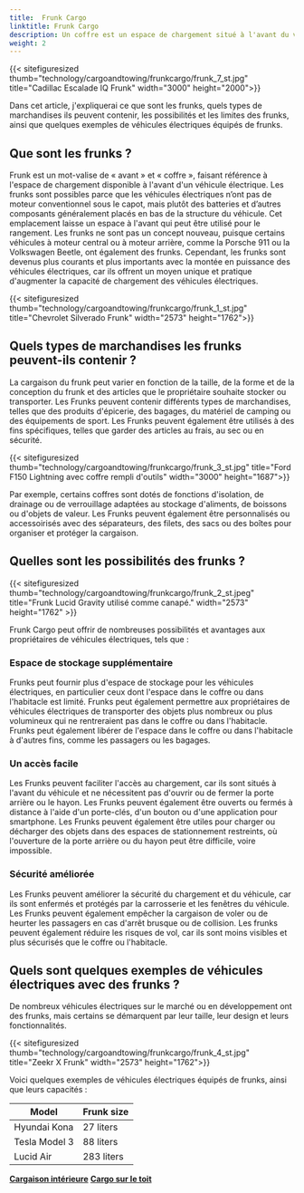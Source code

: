 ```yaml
---
title:  Frunk Cargo
linktitle: Frunk Cargo
description: Un coffre est un espace de chargement situé à l'avant du véhicule, là où se trouve généralement le moteur à combustion interne. Frunks peut offrir de nombreux avantages, tels qu'un espace de stockage supplémentaire, un accès facile et une sécurité améliorée.
weight: 2
---
```

<!-- markdownlint-disable MD033 -->

{{< sitefiguresized thumb="technology/cargoandtowing/frunkcargo/frunk_7_st.jpg" title="Cadillac Escalade IQ Frunk" width="3000" height="2000">}}

Dans cet article, j'expliquerai ce que sont les frunks, quels types de marchandises ils peuvent contenir, les possibilités et les limites des frunks, ainsi que quelques exemples de véhicules électriques équipés de frunks.

## Que sont les frunks ?

Frunk est un mot-valise de « avant » et « coffre », faisant référence à l'espace de chargement disponible à l'avant d'un véhicule électrique. Les frunks sont possibles parce que les véhicules électriques n’ont pas de moteur conventionnel sous le capot, mais plutôt des batteries et d’autres composants généralement placés en bas de la structure du véhicule. Cet emplacement laisse un espace à l'avant qui peut être utilisé pour le rangement. Les frunks ne sont pas un concept nouveau, puisque certains véhicules à moteur central ou à moteur arrière, comme la Porsche 911 ou la Volkswagen Beetle, ont également des frunks. Cependant, les frunks sont devenus plus courants et plus importants avec la montée en puissance des véhicules électriques, car ils offrent un moyen unique et pratique d'augmenter la capacité de chargement des véhicules électriques.

{{< sitefiguresized thumb="technology/cargoandtowing/frunkcargo/frunk_1_st.jpg" title="Chevrolet Silverado Frunk" width="2573" height="1762">}}

## Quels types de marchandises les frunks peuvent-ils contenir ?

La cargaison du frunk peut varier en fonction de la taille, de la forme et de la conception du frunk et des articles que le propriétaire souhaite stocker ou transporter. Les Frunks peuvent contenir différents types de marchandises, telles que des produits d'épicerie, des bagages, du matériel de camping ou des équipements de sport. Les Frunks peuvent également être utilisés à des fins spécifiques, telles que garder des articles au frais, au sec ou en sécurité.

{{< sitefiguresized thumb="technology/cargoandtowing/frunkcargo/frunk_3_st.jpg" title="Ford F150 Lightning avec coffre rempli d'outils" width="3000" height="1687">}}

Par exemple, certains coffres sont dotés de fonctions d'isolation, de drainage ou de verrouillage adaptées au stockage d'aliments, de boissons ou d'objets de valeur. Les Frunks peuvent également être personnalisés ou accessoirisés avec des séparateurs, des filets, des sacs ou des boîtes pour organiser et protéger la cargaison.

## Quelles sont les possibilités des frunks ?

{{< sitefiguresized thumb="technology/cargoandtowing/frunkcargo/frunk_2_st.jpeg" title="Frunk Lucid Gravity utilisé comme canapé." width="2573" height="1762" >}}

Frunk Cargo peut offrir de nombreuses possibilités et avantages aux propriétaires de véhicules électriques, tels que :

### Espace de stockage supplémentaire

Frunks peut fournir plus d'espace de stockage pour les véhicules électriques, en particulier ceux dont l'espace dans le coffre ou dans l'habitacle est limité. Frunks peut également permettre aux propriétaires de véhicules électriques de transporter des objets plus nombreux ou plus volumineux qui ne rentreraient pas dans le coffre ou dans l'habitacle. Frunks peut également libérer de l'espace dans le coffre ou dans l'habitacle à d'autres fins, comme les passagers ou les bagages.

### Un accès facile

Les Frunks peuvent faciliter l'accès au chargement, car ils sont situés à l'avant du véhicule et ne nécessitent pas d'ouvrir ou de fermer la porte arrière ou le hayon. Les Frunks peuvent également être ouverts ou fermés à distance à l'aide d'un porte-clés, d'un bouton ou d'une application pour smartphone. Les Frunks peuvent également être utiles pour charger ou décharger des objets dans des espaces de stationnement restreints, où l'ouverture de la porte arrière ou du hayon peut être difficile, voire impossible.

### Sécurité améliorée

Les Frunks peuvent améliorer la sécurité du chargement et du véhicule, car ils sont enfermés et protégés par la carrosserie et les fenêtres du véhicule. Les Frunks peuvent également empêcher la cargaison de voler ou de heurter les passagers en cas d'arrêt brusque ou de collision. Les frunks peuvent également réduire les risques de vol, car ils sont moins visibles et plus sécurisés que le coffre ou l'habitacle.

## Quels sont quelques exemples de véhicules électriques avec des frunks ?

De nombreux véhicules électriques sur le marché ou en développement ont des frunks, mais certains se démarquent par leur taille, leur design et leurs fonctionnalités.

{{< sitefiguresized thumb="technology/cargoandtowing/frunkcargo/frunk_4_st.jpg" title="Zeekr X Frunk" width="2573" height="1762">}}

  Voici quelques exemples de véhicules électriques équipés de frunks, ainsi que leurs capacités :

<table class="table table-striped">
<thead>
    <tr>
        <th>Model</th>
        <th>Frunk size</th>
   </tr>
</thead>
<tbody>
<tr>
    <td>Hyundai Kona</td>
    <td>27 liters</td>
</tr>
<tr>
    <td>Tesla Model 3</td>
    <td>88 liters</td>
</tr>
<tr>
    <td>Lucid Air</td>
    <td>283 liters</td>
</tr>
</tbody>
</table>


<div class="mt-3 mb-3">
     <a href="../interiorcargo/" class="text-decoration-none text-black"><strong><i class="bi-arrow-left"></i> Cargaison intérieure</strong></a>
     <a href="../roofcargo/" class="text-decoration-none text-black float-end"><strong>Cargo sur le toit <i class="bi-arrow-right"></i></strong></a>
</div>